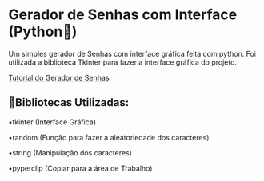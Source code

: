 # Gerador de Senhas com Interface (Python🐍)

Um simples gerador de Senhas com interface gráfica feita com python. Foi utilizada a biblioteca Tkinter para fazer a interface gráfica do projeto.

[Tutorial do Gerador de Senhas](https://youtu.be/rOqVgwLeiQM)
## 🚀Bibliotecas Utilizadas:
•tkinter (Interface Gráfica)

•random (Função para fazer a aleatoriedade dos caracteres)

•string (Manipulação dos caracteres)

•pyperclip (Copiar para a área de Trabalho)
